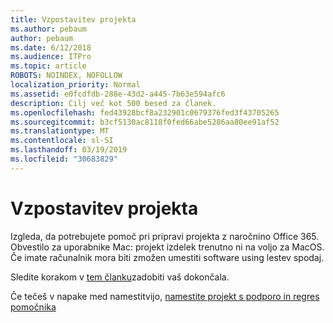 ```yaml
---
title: Vzpostavitev projekta
ms.author: pebaum
author: pebaum
ms.date: 6/12/2018
ms.audience: ITPro
ms.topic: article
ROBOTS: NOINDEX, NOFOLLOW
localization_priority: Normal
ms.assetid: e0fcdfdb-288e-43d2-a445-7b63e594afc6
description: Cilj več kot 500 besed za članek.
ms.openlocfilehash: fed43928bcf8a232901c0679376fed3f43705265
ms.sourcegitcommit: b3cf5130ac8118f0fed66abe5286aa80ee91af52
ms.translationtype: MT
ms.contentlocale: sl-SI
ms.lasthandoff: 03/19/2019
ms.locfileid: "30683829"
---
```

# <a name="setting-up-project"></a>Vzpostavitev projekta

Izgleda, da potrebujete pomoč pri pripravi projekta z naročnino Office 365.
Obvestilo za uporabnike Mac: projekt izdelek trenutno ni na voljo za MacOS. Če imate računalnik mora biti zmožen umestiti software using lestev spodaj.
  
Sledite korakom v [tem članku](https://support.office.com/article/7059249b-d9fe-4d61-ab96-5c5bf435f281.aspx)zadobiti vaš dokončala.
  
Če tečeš v napake med namestitvijo, [namestite projekt s podporo in regres pomočnika](https://aka.ms/SaRA-ProjectSetupScenario)
